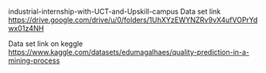 industrial-internship-with-UCT-and-Upskill-campus
Data set link
https://drive.google.com/drive/u/0/folders/1UhXYzEWYNZRv9vX4ufVOPrYdwx01z4NH

Data set link on keggle
https://www.kaggle.com/datasets/edumagalhaes/quality-prediction-in-a-mining-process
